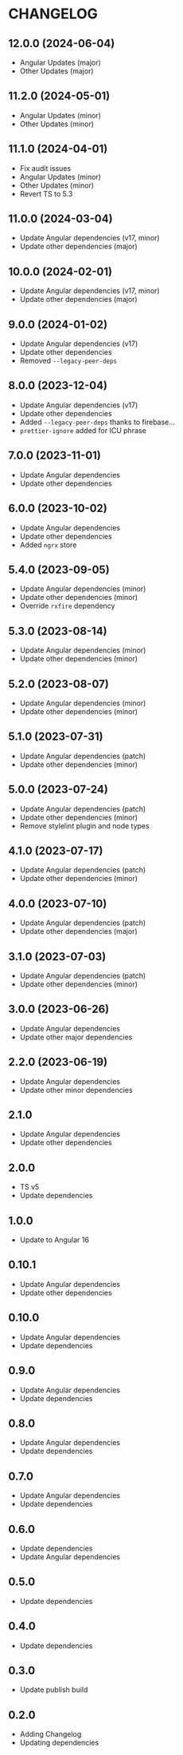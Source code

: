 # CHANGELOG

## 12.0.0 (2024-06-04)

- Angular Updates (major)
- Other Updates (major)

## 11.2.0 (2024-05-01)

- Angular Updates (minor)
- Other Updates (minor)

## 11.1.0 (2024-04-01)

- Fix audit issues
- Angular Updates (minor)
- Other Updates (minor)
- Revert TS to 5.3

## 11.0.0 (2024-03-04)

- Update Angular dependencies (v17, minor)
- Update other dependencies (major)

## 10.0.0 (2024-02-01)

- Update Angular dependencies (v17, minor)
- Update other dependencies (major)

## 9.0.0 (2024-01-02)

- Update Angular dependencies (v17)
- Update other dependencies
- Removed `--legacy-peer-deps`

## 8.0.0 (2023-12-04)

- Update Angular dependencies (v17)
- Update other dependencies
- Added `--legacy-peer-deps` thanks to firebase...
- `prettier-ignore` added for ICU phrase

## 7.0.0 (2023-11-01)

- Update Angular dependencies
- Update other dependencies

## 6.0.0 (2023-10-02)

- Update Angular dependencies
- Update other dependencies
- Added `ngrx` store

## 5.4.0 (2023-09-05)

- Update Angular dependencies (minor)
- Update other dependencies (minor)
- Override `rxfire` dependency

## 5.3.0 (2023-08-14)

- Update Angular dependencies (minor)
- Update other dependencies (minor)

## 5.2.0 (2023-08-07)

- Update Angular dependencies (minor)
- Update other dependencies (minor)

## 5.1.0 (2023-07-31)

- Update Angular dependencies (patch)
- Update other dependencies (minor)

## 5.0.0 (2023-07-24)

- Update Angular dependencies (patch)
- Update other dependencies (minor)
- Remove stylelint plugin and node types

## 4.1.0 (2023-07-17)

- Update Angular dependencies (patch)
- Update other dependencies (minor)

## 4.0.0 (2023-07-10)

- Update Angular dependencies (patch)
- Update other dependencies (major)

## 3.1.0 (2023-07-03)

- Update Angular dependencies (patch)
- Update other dependencies (minor)

## 3.0.0 (2023-06-26)

- Update Angular dependencies
- Update other major dependencies

## 2.2.0 (2023-06-19)

- Update Angular dependencies
- Update other minor dependencies

## 2.1.0

- Update Angular dependencies
- Update other dependencies

## 2.0.0

- TS v5
- Update dependencies

## 1.0.0

- Update to Angular 16

## 0.10.1

- Update Angular dependencies
- Update other dependencies

## 0.10.0

- Update Angular dependencies
- Update dependencies

## 0.9.0

- Update Angular dependencies
- Update dependencies

## 0.8.0

- Update Angular dependencies
- Update dependencies

## 0.7.0

- Update Angular dependencies
- Update dependencies

## 0.6.0

- Update dependencies
- Update Angular dependencies

## 0.5.0

- Update dependencies

## 0.4.0

- Update dependencies

## 0.3.0

- Update publish build

## 0.2.0

- Adding Changelog
- Updating dependencies
